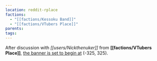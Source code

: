 ```yaml
---
location: reddit-rplace
factions:
  - "[[factions/Kessoku Band]]"
  - "[[factions/VTubers Place]]"
parents: 
tags: 
---
```

After discussion with *[[users/Nickthenuker]]* from **[[factions/VTubers Place]]**, [the banner is set to begin at](https://discord.com/channels/1093664259273130084/1131230952119615600/1131574138528596018) (-325, 325).
